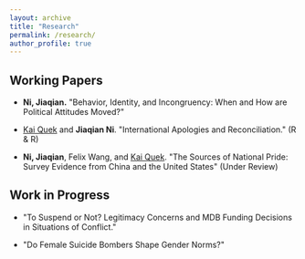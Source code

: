 ```yaml
---
layout: archive
title: "Research"
permalink: /research/
author_profile: true
---
```


## Working Papers 

  * **Ni, Jiaqian.** "Behavior, Identity, and Incongruency: When and How are Political Attitudes Moved?"

  * [Kai Quek](https://ppaweb.hku.hk/f/quek) and **Jiaqian Ni**. "International Apologies and Reconciliation." (R & R) 
  
  * **Ni, Jiaqian**, Felix Wang, and [Kai Quek](https://ppaweb.hku.hk/f/quek). "The Sources of National Pride: Survey Evidence from China and the United States" (Under Review)


## Work in Progress

* "To Suspend or Not? Legitimacy Concerns and MDB Funding Decisions in Situations of Conflict." 

* "Do Female Suicide Bombers Shape Gender Norms?" 
       
